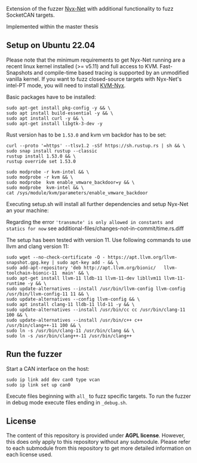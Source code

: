 Extension of the fuzzer [Nyx-Net](https://github.com/RUB-SysSec/nyx-net) with additional functionality to fuzz SocketCAN targets.

Implemented within the master thesis 

## Setup on Ubuntu 22.04

Please note that the minimum requirements to get Nyx-Net running are a recent linux kernel installed (>= v5.11) and full access to KVM. Fast-Snapshots and compile-time based tracing is supported by an unmodified vanilla kernel. If you want to fuzz closed-source targets with Nyx-Net's intel-PT mode, you will need to install [KVM-Nyx](https://github.com/nyx-fuzz/kvm-nyx).

Basic packages have to be installed:
```
sudo apt-get install pkg-config -y && \
sudo apt install build-essential -y && \
sudo apt install curl -y && \
sudo apt-get install libgtk-3-dev -y
```

Rust version has to be `1.53.0` and kvm vm backdor has to be set:

```
curl --proto '=https' --tlsv1.2 -sSf https://sh.rustup.rs | sh && \
sudo snap install rustup --classic
rustup install 1.53.0 && \
rustup override set 1.53.0

sudo modprobe -r kvm-intel && \
sudo modprobe -r kvm && \
sudo modprobe  kvm enable_vmware_backdoor=y && \
sudo modprobe  kvm-intel && \
cat /sys/module/kvm/parameters/enable_vmware_backdoor
```

Executing setup.sh will install all further dependencies and setup Nyx-Net an your machine:

Regarding the error `'transmute' is only allowed in constants and statics for now` see additional-files/changes-not-in-commit/time.rs.diff

The setup has been tested with version 11. Use following commands to use llvm and clang version 11:
```
sudo wget --no-check-certificate -O - https://apt.llvm.org/llvm-snapshot.gpg.key | sudo apt-key add - && \
sudo add-apt-repository 'deb http://apt.llvm.org/bionic/   llvm-toolchain-bionic-11  main' && \
sudo apt-get install llvm-11 lldb-11 llvm-11-dev libllvm11 llvm-11-runtime -y && \
sudo update-alternatives --install /usr/bin/llvm-config llvm-config /usr/bin/llvm-config-11 11 && \
sudo update-alternatives --config llvm-config && \
sudo apt install clang-11 lldb-11 lld-11 -y && \
sudo update-alternatives --install /usr/bin/cc cc /usr/bin/clang-11 100 && \
sudo update-alternatives --install /usr/bin/c++ c++ /usr/bin/clang++-11 100 && \
sudo ln -s /usr/bin/clang-11 /usr/bin/clang && \
sudo ln -s /usr/bin/clang++-11 /usr/bin/clang++
```

## Run the fuzzer
Start a CAN interface on the host:
```
sudo ip link add dev can0 type vcan
sudo ip link set up can0
```

Execute files beginning with `all_` to fuzz specific targets. To run the fuzzer in debug mode execute files ending in `_debug.sh`. 

## License

The content of this repository is provided under **AGPL license**. 
However, this does only apply to this repository without any submodule. Please refer to each submodule from this repository to get more detailed information on each license used.
